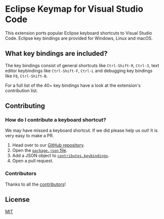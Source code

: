 # Eclipse Keymap for Visual Studio Code

This extension ports popular Eclipse keyboard shortcuts to Visual Studio Code.
Eclipse key bindings are provided for Windows, Linux and macOS.


## What key bindings are included?

The key bindings consist of general shortcuts like `Ctrl-Shift-R`, `Ctrl-3`, text editor keybindings like `Ctrl-Shift-F`, `Ctrl-L` and debugging key bindings like  `F8`, `Ctrl-Shift-B`.

For a full list of the 40+ key bindings have a look at the extension's contribution list. 


## Contributing
### How do I contribute a keyboard shortcut?

We may have missed a keyboard shortcut. If we did please help us out! It is very easy to make a PR. 

1. Head over to our [GitHub repository](https://github.com/alphabotsec/vscode-eclipse-keybindings). 
2. Open the [`package.json` file](https://github.com/alphabotsec/vscode-eclipse-keybindings/blob/master/package.json). 
3. Add a JSON object to [`contributes.keybindings`](https://github.com/alphabotsec/vscode-eclipse-keybindings/blob/master/package.json). 
4. Open a pull request.

### Contributors

Thanks to all the [contributors](https://github.com/alphabotsec/vscode-eclipse-keybindings/graphs/contributors)!

## License
[MIT](LICENSE.md)

